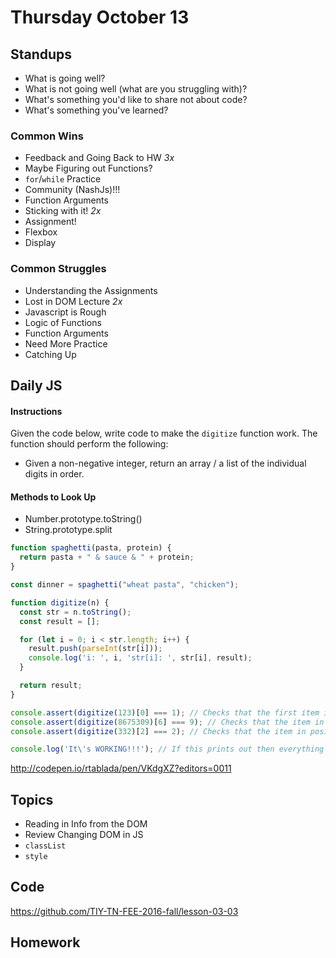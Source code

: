 # Thursday October 13

## Standups

* What is going well?
* What is not going well (what are you struggling with)?
* What's something you'd like to share not about code?
* What's something you've learned?

### Common Wins

* Feedback and Going Back to HW *3x*
* Maybe Figuring out Functions?
* `for`/`while` Practice
* Community (NashJs)!!!
* Function Arguments
* Sticking with it! *2x*
* Assignment!
* Flexbox
* Display

### Common Struggles

* Understanding the Assignments
* Lost in DOM Lecture *2x*
* Javascript is Rough
* Logic of Functions
* Function Arguments
* Need More Practice
* Catching Up

## Daily JS

#### Instructions

Given the code below, write code to make the `digitize` function work.
The function should perform the following:

* Given a non-negative integer, return an array / a list of the individual digits in order.

#### Methods to Look Up

* Number.prototype.toString()
* String.prototype.split

```js
function spaghetti(pasta, protein) {
  return pasta + " & sauce & " + protein;
}

const dinner = spaghetti("wheat pasta", "chicken");

function digitize(n) {
  const str = n.toString();
  const result = [];

  for (let i = 0; i < str.length; i++) {
    result.push(parseInt(str[i]));
    console.log('i: ', i, 'str[i]: ', str[i], result);
  }

  return result;
}

console.assert(digitize(123)[0] === 1); // Checks that the first item in an array returned by `digitize(123)` is a number 1
console.assert(digitize(8675309)[6] === 9); // Checks that the item in position 6 of an array returned by `digitize(8675309)` is a number 9
console.assert(digitize(332)[2] === 2); // Checks that the item in position 2 of an array returned by `digitize(332)` is a number 2

console.log('It\'s WORKING!!!'); // If this prints out then everything is working!
```

http://codepen.io/rtablada/pen/VKdgXZ?editors=0011

## Topics

* Reading in Info from the DOM
* Review Changing DOM in JS
* `classList`
* `style`

## Code

https://github.com/TIY-TN-FEE-2016-fall/lesson-03-03

## Homework

